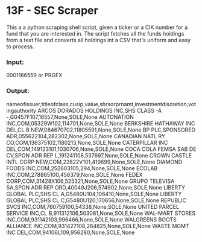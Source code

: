 # 13F - SEC Scraper 

This a a python scraping shell script, given a ticker or a CIK number for a fund that you are interested in. The script fetches all the funds holdings from a text file and converts all holdings int a CSV that's uniform and easy to process.

### Input: 
0001166559 or PRGFX

### Output:
nameofissuer,titleofclass,cusip,value,shrsorprnamt,investmentdiscretion,votingauthority
ARCOS DORADOS HOLDINGS INC,SHS CLASS -A -,G0457F107,16557,None,SOLE,None
AUTONATION INC,COM,05329W102,114701,None,SOLE,None
BERKSHIRE HATHAWAY INC DEL,CL B NEW,084670702,11805591,None,SOLE,None
BP PLC,SPONSORED ADR,055622104,282302,None,SOLE,None
CANADIAN NATL RY CO,COM,136375102,1180213,None,SOLE,None
CATERPILLAR INC DEL,COM,149123101,1030706,None,SOLE,None
COCA COLA FEMSA SAB DE CV,SPON ADR REP L,191241108,537697,None,SOLE,None
CROWN CASTLE INTL CORP NEW,COM,22822V101,419699,None,SOLE,None
DIAMOND FOODS INC,COM,252603105,294,None,SOLE,None
ECOLAB INC,COM,278865100,456379,None,SOLE,None
FEDEX CORP,COM,31428X106,525321,None,SOLE,None
GRUPO TELEVISA SA,SPON ADR REP ORD,40049J206,574902,None,SOLE,None
LIBERTY GLOBAL PLC,SHS CL A,G5480U104,106410,None,SOLE,None
LIBERTY GLOBAL PLC,SHS CL C,G5480U120,170656,None,SOLE,None
REPUBLIC SVCS INC,COM,760759100,54338,None,SOLE,None
UNITED PARCEL SERVICE INC,CL B,911312106,503081,None,SOLE,None
WAL-MART STORES INC,COM,931142103,996466,None,SOLE,None
WALGREENS BOOTS ALLIANCE INC,COM,931427108,264825,None,SOLE,None
WASTE MGMT INC DEL,COM,94106L109,956280,None,SOLE,None

